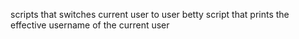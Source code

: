 scripts that switches current user to user betty
script that prints the effective username of the current user
